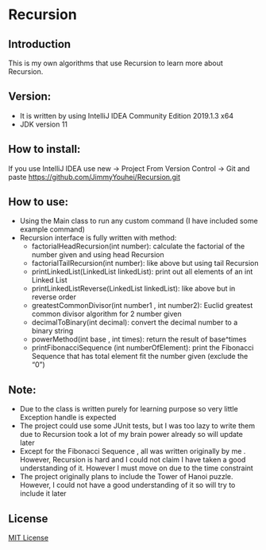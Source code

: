 # Recursion

##	Introduction 
This is my own algorithms that use Recursion to learn more about Recursion. 
##	Version: 
-	It is written by using IntelliJ IDEA Community Edition 2019.1.3 x64
-	JDK version 11
##	How to install:
If you use IntelliJ IDEA use new -> Project From Version Control -> Git and paste https://github.com/JimmyYouhei/Recursion.git
##	How to use: 
-	Using the Main class to run any custom command (I have included some example command)
-	Recursion interface is fully written with method: 
    -	factorialHeadRecursion(int number): calculate the factorial of the number given and using head Recursion
    -	factorialTailRecursion(int number): like above but using tail Recursion
    -	printLinkedList(LinkedList<Integer> linkedList): print out all elements of an int Linked List
    -	printLinkedListReverse(LinkedList<Integer> linkedList): like above but in reverse order 
    -	greatestCommonDivisor(int number1 , int number2): Euclid greatest common divisor algorithm for 2 number given
    -	decimalToBinary(int decimal): convert the decimal number to a binary string 
    -	powerMethod(int base , int times): return the result of base^times
    -	printFibonacciSequence (int numberOfElement): print the Fibonacci Sequence that has total element fit the number given (exclude the “0”)
##	Note:
-	Due to the class is written purely for learning purpose so very little Exception handle is expected 
-	The project could use some JUnit tests, but I was too lazy to write them due to Recursion took a lot of my brain power already so will update later
-	Except for the Fibonacci Sequence , all was written originally by me . However, Recursion is hard and I could not claim I have taken a good understanding of it. However I must move on due to the time constraint 
-	The project originally plans to include the Tower of Hanoi puzzle. However, I could not have a good understanding of it so will try to include it later  
##	License 
[MIT License](https://github.com/JimmyYouhei/Recursion/blob/master/LICENSE)
